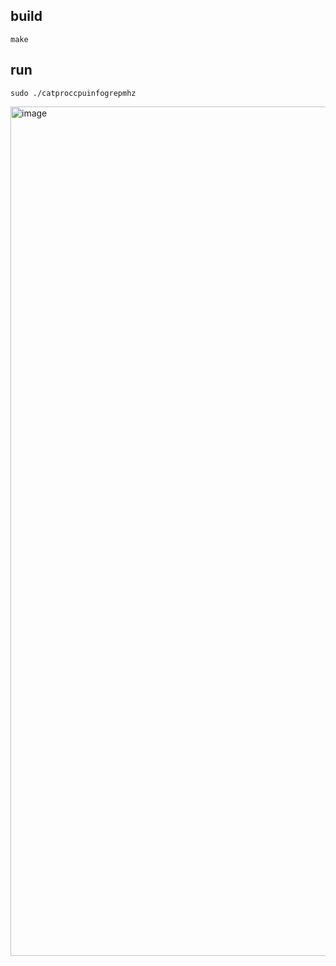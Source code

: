 ## build
`make`

## run
`sudo ./catproccpuinfogrepmhz`


<img width="1323" height="1359" alt="image" src="https://github.com/user-attachments/assets/0718d304-6c8e-42b2-920f-d404944072ad" />
